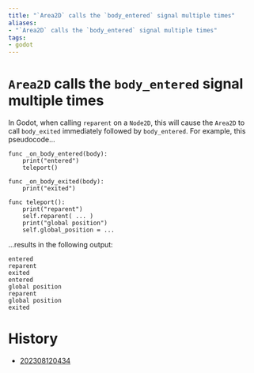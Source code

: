 ```yaml
---
title: "`Area2D` calls the `body_entered` signal multiple times"
aliases:
- "`Area2D` calls the `body_entered` signal multiple times"
tags:
- godot
---
```


# `Area2D` calls the `body_entered` signal multiple times

In Godot, when calling `reparent` on a `Node2D`, this will cause the `Area2D` to call `body_exited` immediately followed by `body_entered`. For example, this pseudocode...

```gdscript
func _on_body_entered(body):
	print("entered")
	teleport()

func _on_body_exited(body):
	print("exited")

func teleport():
	print("reparent")
	self.reparent( ... )
	print("global position")
	self.global_position = ...
```

...results in the following output:

```
entered
reparent
exited
entered
global position
reparent
global position
exited
```

# History

- [202308120434](../entries/202308120434.md)
